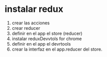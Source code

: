 # instalar redux
1. crear las acciones
2. crear reducer
3. definir en el app el store (reducer)
4. instalar reduxDevvtols for chrome
4. definir en el app el devrtools
5. crear la interfaz en el app.reducer del store.
